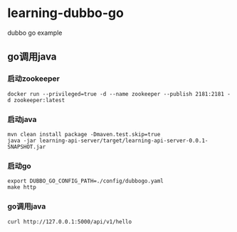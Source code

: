 # learning-dubbo-go
dubbo go example

## go调用java

### 启动zookeeper

```shell
docker run --privileged=true -d --name zookeeper --publish 2181:2181 -d zookeeper:latest
```

### 启动java

```shell
mvn clean install package -Dmaven.test.skip=true
java -jar learning-api-server/target/learning-api-server-0.0.1-SNAPSHOT.jar
```

### 启动go

```shell
export DUBBO_GO_CONFIG_PATH=./config/dubbogo.yaml
make http
```

### go调用java

```shell
curl http://127.0.0.1:5000/api/v1/hello
```
